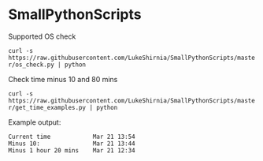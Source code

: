 # SmallPythonScripts



Supported OS check


`curl -s https://raw.githubusercontent.com/LukeShirnia/SmallPythonScripts/master/os_check.py | python`


Check time minus 10 and 80 mins

`curl -s https://raw.githubusercontent.com/LukeShirnia/SmallPythonScripts/master/get_time_examples.py | python`


Example output:

```
Current time            Mar 21 13:54
Minus 10:               Mar 21 13:44
Minus 1 hour 20 mins    Mar 21 12:34
```
